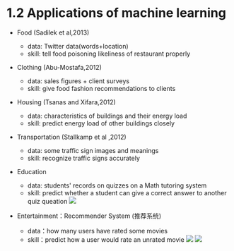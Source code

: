 # 1.2 Applications of machine learning
* Food (Sadilek et al,2013)

  * data: Twitter data(words+location)
  * skill: tell food poisoning likeliness of restaurant properly

* Clothing (Abu-Mostafa,2012)

  * data: sales figures + client surveys
  * skill: give food fashion recommendations to clients

* Housing (Tsanas and Xifara,2012)

  * data: characteristics of buildings and their energy load
  * skill: predict energy load of other buildings closely

* Transportation (Stallkamp et al ,2012)

  * data: some traffic sign images and meanings
  * skill: recognize traffic signs accurately

* Education

  * data: students' records on quizzes on a Math tutoring system
  * skill: predict whether a student can give a correct answer to another quiz queation
    ![](assets/图1.PNG)

* Entertainment：Recommender System (推荐系统)
  * data：how many users have rated some movies
  * skill：predict how a user would rate an unrated movie
    ![](assets/图2.PNG)
    ![](assets/图3.PNG)
